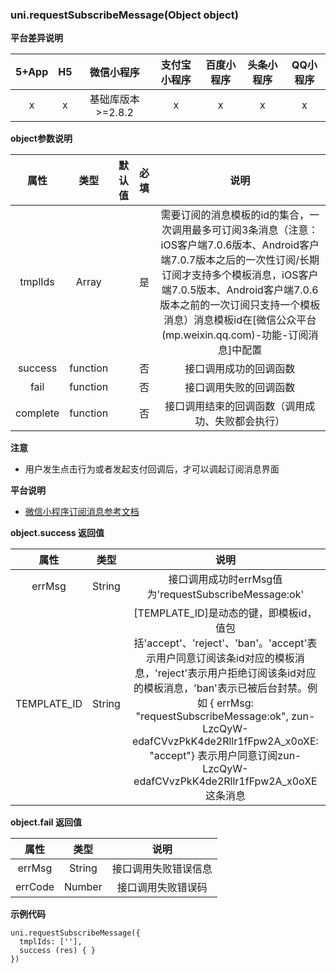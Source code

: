 ### uni.requestSubscribeMessage(Object object)

 
**平台差异说明**

|5+App|H5	|微信小程序				|支付宝小程序	|百度小程序	|头条小程序	|QQ小程序	|
|:-:	|:-:|:-:							|:-:					|:-:				|:-:				|:-:			|
|x		|x	|基础库版本>=2.8.2|x						|x					|x					|x				|

**object参数说明**

|属性			|类型			|默认值	|必填	|说明																																																																																																																																																|
|:-:			|:-:			|:-:		|:-:	|:-:																																																																																																																																																|
|tmplIds	|Array		|				|是		|需要订阅的消息模板的id的集合，一次调用最多可订阅3条消息（注意：iOS客户端7.0.6版本、Android客户端7.0.7版本之后的一次性订阅/长期订阅才支持多个模板消息，iOS客户端7.0.5版本、Android客户端7.0.6版本之前的一次订阅只支持一个模板消息）消息模板id在[微信公众平台(mp.weixin.qq.com)-功能-订阅消息]中配置	|
|success	|function	|				|否		|接口调用成功的回调函数																																																																																																																																							|
|fail			|function	|				|否		|接口调用失败的回调函数																																																																																																																																							|
|complete	|function	|				|否		|接口调用结束的回调函数（调用成功、失败都会执行）																																																																																																																										|


**注意**

- 用户发生点击行为或者发起支付回调后，才可以调起订阅消息界面

**平台说明**

- [微信小程序订阅消息参考文档](https://developers.weixin.qq.com/miniprogram/dev/framework/open-ability/subscribe-message.html)


**object.success 返回值**

|属性				|类型		|说明																																																																																																																																																																														|
|:-:				|:-:		|:-:																																																																																																																																																																														|
|errMsg			|String	|接口调用成功时errMsg值为'requestSubscribeMessage:ok'																																																																																																																																																						|
|TEMPLATE_ID|String| [TEMPLATE_ID]是动态的键，即模板id，值包括'accept'、'reject'、'ban'。'accept'表示用户同意订阅该条id对应的模板消息，'reject'表示用户拒绝订阅该条id对应的模板消息，'ban'表示已被后台封禁。例如 { errMsg: "requestSubscribeMessage:ok", zun-LzcQyW-edafCVvzPkK4de2Rllr1fFpw2A_x0oXE: "accept"} 表示用户同意订阅zun-LzcQyW-edafCVvzPkK4de2Rllr1fFpw2A_x0oXE这条消息|

**object.fail 返回值**

|属性		|类型		|说明									|
|:-:		|:-:		|:-:									|
|errMsg	|String	|接口调用失败错误信息	|
|errCode|Number	|接口调用失败错误码		|

**示例代码**
```
uni.requestSubscribeMessage({
  tmplIds: [''],
  success (res) { }
})
```